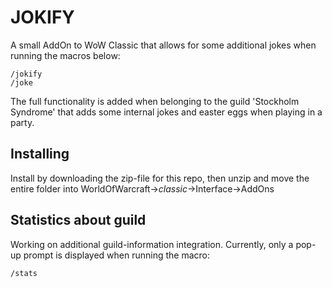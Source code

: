 # JOKIFY

A small AddOn to WoW Classic that allows for some additional jokes when running the macros below:

```
/jokify
/joke
```

The full functionality is added when belonging to the guild 'Stockholm Syndrome' that adds some internal jokes and easter eggs when playing in a party. 

## Installing

Install by downloading the zip-file for this repo, then unzip and move the entire folder into WorldOfWarcraft->_classic_->Interface->AddOns

## Statistics about guild

Working on additional guild-information integration. Currently, only a pop-up prompt is displayed when running the macro:

```
/stats
```
